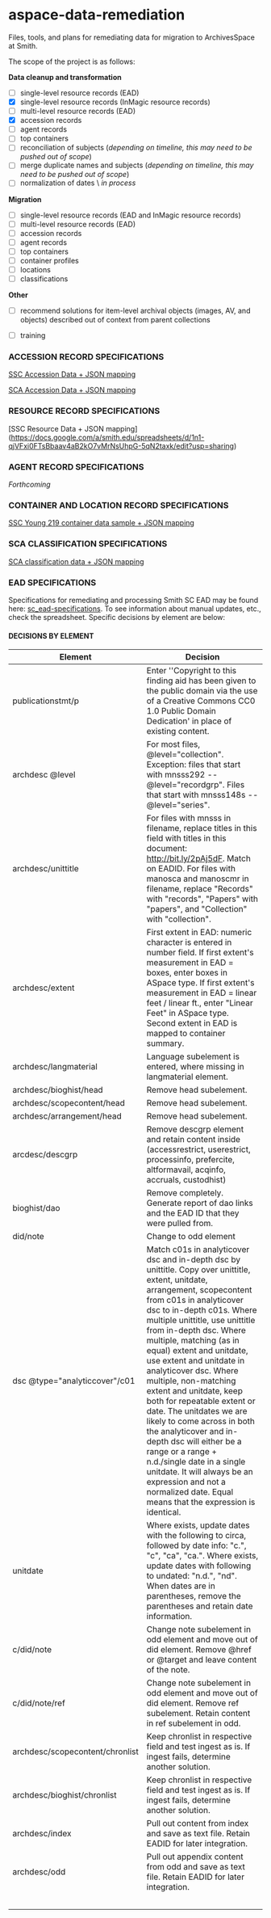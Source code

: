# aspace-data-remediation
Files, tools, and plans for remediating data for migration to ArchivesSpace at Smith.

The scope of the project is as follows:

**Data cleanup and transformation**
- [ ] single-level resource records \(EAD)
- [x] single-level resource records \(InMagic resource records)
- [ ] multi-level resource records \(EAD)
- [x] accession records
- [ ] agent records
- [ ] top containers
- [ ] reconciliation of subjects \(*depending on timeline, this may need to be pushed out of scope*)
- [ ] merge duplicate names and subjects \(*depending on timeline, this may need to be pushed out of scope*)
- [ ] normalization of dates \ *in process*

**Migration**
- [ ] single-level resource records \(EAD and InMagic resource records)
- [ ] multi-level resource records \(EAD)
- [ ] accession records
- [ ] agent records
- [ ] top containers
- [ ] container profiles
- [ ] locations
- [ ] classifications

**Other**
- [ ] recommend solutions for item-level archival objects (images, AV, and objects) described out of context from parent collections
- [ ] training


### ACCESSION RECORD SPECIFICATIONS
[SSC Accession Data + JSON mapping](https://docs.google.com/a/smith.edu/spreadsheets/d/12gRyw0CcjafSPmB4zvC6NF0WDWW05yhCSTqpnc05xu8/edit?usp=sharing)

[SCA Accession Data + JSON mapping](https://docs.google.com/a/smith.edu/spreadsheets/d/1dZ-hHBhSAKpKUCBereJhhoLBICtyTZXpbTi-euH4mj4/edit?usp=sharing)


### RESOURCE RECORD SPECIFICATIONS
[SSC Resource Data + JSON mapping] (https://docs.google.com/a/smith.edu/spreadsheets/d/1n1-qjVFxi0FTsBbaav4aB2kO7vMrNsUhpG-5qN2taxk/edit?usp=sharing)


### AGENT RECORD SPECIFICATIONS
*Forthcoming*


### CONTAINER AND LOCATION RECORD SPECIFICATIONS
[SSC Young 219 container data sample + JSON mapping](https://docs.google.com/a/smith.edu/spreadsheets/d/1d4FaOoGwxMdjrdvdBP61h1O8BQZTR7UYG1B1MSVgoTM/edit?usp=sharing)


### SCA CLASSIFICATION SPECIFICATIONS
[SCA classification data + JSON mapping](https://docs.google.com/a/smith.edu/spreadsheets/d/1giEEPnwh4I0jbYOMtxf6jTeK0xAqQINtdPz8B8Qentc/edit?usp=sharing)

### EAD SPECIFICATIONS
Specifications for remediating and processing Smith SC EAD may be found here: [sc_ead-specifications](https://docs.google.com/a/smith.edu/spreadsheets/d/13QDuQZnGBNV0gqr6gzy6yRNtlZCfN9usJNgY6FVxHIM/edit?usp=sharing). To see information about manual updates, etc., check the spreadsheet. Specific decisions by element are below:



#### DECISIONS BY ELEMENT

| Element       | Decision      |
| ------------- |--------------|
| publicationstmt/p | Enter ''Copyright to this finding aid has been given to the public domain via the use of a Creative Commons CC0 1.0 Public Domain Dedication' in place of existing content.|
| archdesc @level | For most files, @level="collection". Exception: files that start with mnsss292 -- @level="recordgrp". Files that start with mnsss148s -- @level="series". |
| archdesc/unittitle | For files with mnsss in filename, replace titles in this field with titles in this document: http://bit.ly/2pAj5dF. Match on EADID. For files with manosca and manoscmr in filename, replace "Records" with "records", "Papers" with "papers", and "Collection" with "collection". |
| archdesc/extent | First extent in EAD: numeric character is entered in number field. If first extent's measurement in EAD = boxes, enter boxes in ASpace type. If first extent's measurement in EAD = linear feet / linear ft., enter "Linear Feet" in ASpace type. Second extent in EAD is mapped to container summary. |
| archdesc/langmaterial | Language subelement is entered, where missing in langmaterial element. |
| archdesc/bioghist/head | Remove head subelement. |
| archdesc/scopecontent/head | Remove head subelement. |
| archdesc/arrangement/head | Remove head subelement. |
| arcdesc/descgrp  | Remove descgrp element and retain content inside (accessrestrict, userestrict, processinfo, prefercite, altformavail, acqinfo, accruals, custodhist) |
| bioghist/dao | Remove completely. Generate report of dao links and the EAD ID that they were pulled from. |
| did/note | Change to odd element |
| dsc @type="analyticcover"/c01 | Match c01s in analyticover dsc and in-depth dsc by unittitle. Copy over unittitle, extent, unitdate, arrangement, scopecontent from c01s in analyticover dsc to in-depth c01s. Where multiple unittitle, use unittitle from in-depth dsc. Where multiple, matching (as in equal) extent and unitdate, use extent and unitdate in analyticover dsc. Where multiple, non-matching extent and unitdate, keep both for repeatable extent or date. The unitdates we are likely to come across in both the analyticover and in-depth dsc will either be a range or a range + n.d./single date in a single unitdate. It will always be an expression and not a normalized date. Equal means that the expression is identical. |
| unitdate | Where exists, update dates with the following to circa, followed by date info: "c.", "c", "ca", "ca.". Where exists, update dates with following to undated: "n.d.", "nd". When dates are in parentheses, remove the parentheses and retain date information. |
| c/did/note | Change note subelement in odd element and move out of did element. Remove @href or @target and leave content of the note. |
| c/did/note/ref | Change note subelement in odd element and move out of did element. Remove ref subelement. Retain content in ref subelement in odd. |
| archdesc/scopecontent/chronlist | Keep chronlist in respective field and test ingest as is. If ingest fails, determine another solution. |
| archdesc/bioghist/chronlist | Keep chronlist in respective field and test ingest as is. If ingest fails, determine another solution. |
| archdesc/index | Pull out content from index and save as text file. Retain EADID for later integration. |
| archdesc/odd | Pull out appendix content from odd and save as text file. Retain EADID for later integration. |
|   |   |
|   |   |
|   |   |
|   |   |
|   |   |

